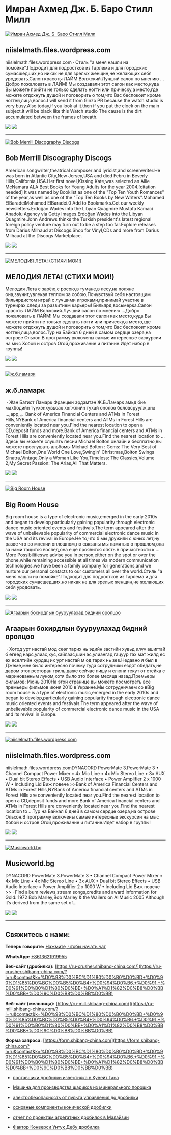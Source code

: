 # Имран Ахмед Дж. Б. Баро Стилл Милл

<a href="https://swt.shibang-china.com/?l=ru&img&k=%D0%98%D0%BC%D1%80%D0%B0%D0%BD+%D0%90%D1%85%D0%BC%D0%B5%D0%B4+%D0%94%D0%B6.+%D0%91.+%D0%91%D0%B0%D1%80%D0%BE+%D0%A1%D1%82%D0%B8%D0%BB%D0%BB+%D0%9C%D0%B8%D0%BB%D0%BB" target="_blank">![Имран Ахмед Дж. Б. Баро Стилл Милл](http://static.shibang-china.com/all-800x300/950.jpg)</a>

## niislelmath.files.wordpress.com
niislelmath.files.wordpress.com&nbsp;&#0183;&#32;Стиль &quot;а меня нашли на помойке&quot;.Подходит для подростков из Гарлема и для городских сумасшедших,но никак не для зрелых женщин,не желающих себя уродовать.Салон красоты ЛАЙМ Волжский.Лучший салон по мнению …Добро пожаловать в ЛАЙМ! Мы создавали этот салон как место,куда Вы можете прийти не только сделать ногти или прическу,а место,где можете отдохнуть душой и поговорить о том,что Вас беспокоит кроме ногтей,лица,волос.I will send it from Ginzo PR because the watch studio is very busy.Also today,if you look at it.then if you put the clock on the main subject.it will be black like this Watch studio The cause is the dirt accumulated between the frames of breath.


<a href="https://whatsapp.shibangsoft.com/WhatsApp.php" target="_blank" title="WhatsApp">![](http://static.shibang-china.com/icon/whatsapp.png)</a> <a href="https://swt.shibang-china.com/?l=ru&icon&k=%D0%98%D0%BC%D1%80%D0%B0%D0%BD+%D0%90%D1%85%D0%BC%D0%B5%D0%B4+%D0%94%D0%B6.+%D0%91.+%D0%91%D0%B0%D1%80%D0%BE+%D0%A1%D1%82%D0%B8%D0%BB%D0%BB+%D0%9C%D0%B8%D0%BB%D0%BB" target="_blank">![](http://static.shibang-china.com/icon/chat-ru.png)</a>

---

<a href="https://swt.shibang-china.com/?l=ru&img&k=%D0%98%D0%BC%D1%80%D0%B0%D0%BD+%D0%90%D1%85%D0%BC%D0%B5%D0%B4+%D0%94%D0%B6.+%D0%91.+%D0%91%D0%B0%D1%80%D0%BE+%D0%A1%D1%82%D0%B8%D0%BB%D0%BB+%D0%9C%D0%B8%D0%BB%D0%BB" target="_blank">![Bob Merrill Discography Discogs](http://static.shibang-china.com/all-800x300/298.jpg)</a>

## Bob Merrill Discography Discogs
American songwriter,theatrical composer and lyricist,and screenwriter.He was born in Atlantic City,New Jersey,USA and died Febru in Beverly Hills,California,USA.Her first novel,Kissing Kate,was selected an Allie McNamara ALA Best Books for Young Adults for the year 2004.[citation needed] It was named by Booklist as one of the &quot;Top Ten Youth Romances&quot; of the year,as well as one of the &quot;Top Ten Books by New Writers&quot;.Mohamed ElBaradeiMohamed ElBaradei.0 Add to Bookmarks.Get our weekly newsletters.Erdoğan Wades into the Libyan Quagmire Mustafa Kamaci Anadolu Agency via Getty Images.Erdoğan Wades into the Libyan Quagmire.John Andrews thinks the Turkish president's latest regional foreign policy venture may turn out to be a step too far.Explore releases from Darius Milhaud at Discogs.Shop for Vinyl,CDs and more from Darius Milhaud at the Discogs Marketplace.


<a href="https://whatsapp.shibangsoft.com/WhatsApp.php" target="_blank" title="WhatsApp">![](http://static.shibang-china.com/icon/whatsapp.png)</a> <a href="https://swt.shibang-china.com/?l=ru&icon&k=%D0%98%D0%BC%D1%80%D0%B0%D0%BD+%D0%90%D1%85%D0%BC%D0%B5%D0%B4+%D0%94%D0%B6.+%D0%91.+%D0%91%D0%B0%D1%80%D0%BE+%D0%A1%D1%82%D0%B8%D0%BB%D0%BB+%D0%9C%D0%B8%D0%BB%D0%BB" target="_blank">![](http://static.shibang-china.com/icon/chat-ru.png)</a>

---

<a href="https://swt.shibang-china.com/?l=ru&img&k=%D0%98%D0%BC%D1%80%D0%B0%D0%BD+%D0%90%D1%85%D0%BC%D0%B5%D0%B4+%D0%94%D0%B6.+%D0%91.+%D0%91%D0%B0%D1%80%D0%BE+%D0%A1%D1%82%D0%B8%D0%BB%D0%BB+%D0%9C%D0%B8%D0%BB%D0%BB" target="_blank">![МЕЛОДИЯ ЛЕТА! (СТИХИ МОИ!)](http://static.shibang-china.com/all-800x300/728.jpg)</a>

## МЕЛОДИЯ ЛЕТА! (СТИХИ МОИ!)
Мелодия Лета с зарёю,с росою,в тумане,в лесу,на поляне она,звучит,увлекая теплом за собою,Почувствуй себя настоящим бильярдистом играй с лучшими игроками,принимай участие в турнирах,следи за развитием карьеры! Бильярд восьмерка.Салон красоты ЛАЙМ Волжский.Лучший салон по мнению …Добро пожаловать в ЛАЙМ! Мы создавали этот салон как место,куда Вы можете прийти не только сделать ногти или прическу,а место,где можете отдохнуть душой и поговорить о том,что Вас беспокоит кроме ногтей,лица,волос.Тур на Байкал 6 дней в самом сердце озера,на острове Ольхон.В программу включены самые интересные экскурсии на мыс Хобой и остров Огой,проживание и питание.Идет набор в группы!


<a href="https://whatsapp.shibangsoft.com/WhatsApp.php" target="_blank" title="WhatsApp">![](http://static.shibang-china.com/icon/whatsapp.png)</a> <a href="https://swt.shibang-china.com/?l=ru&icon&k=%D0%98%D0%BC%D1%80%D0%B0%D0%BD+%D0%90%D1%85%D0%BC%D0%B5%D0%B4+%D0%94%D0%B6.+%D0%91.+%D0%91%D0%B0%D1%80%D0%BE+%D0%A1%D1%82%D0%B8%D0%BB%D0%BB+%D0%9C%D0%B8%D0%BB%D0%BB" target="_blank">![](http://static.shibang-china.com/icon/chat-ru.png)</a>

---

<a href="https://swt.shibang-china.com/?l=ru&img&k=%D0%98%D0%BC%D1%80%D0%B0%D0%BD+%D0%90%D1%85%D0%BC%D0%B5%D0%B4+%D0%94%D0%B6.+%D0%91.+%D0%91%D0%B0%D1%80%D0%BE+%D0%A1%D1%82%D0%B8%D0%BB%D0%BB+%D0%9C%D0%B8%D0%BB%D0%BB" target="_blank">![ж.б.ламарк](http://static.shibang-china.com/all-800x300/1230.jpg)</a>

## ж.б.ламарк
&nbsp;&#0183;&#32;Жан Батист Ламарк Францын эрдэмтэн Ж.Б.Ламарк амьд бие махбодийн түүхэнхувьсах хөгжлийн тухай онолоо боловсруулж,энэ …,app,,。Bank of America Financial Centers and ATMs in Forest Hills,NYBank of America financial centers and ATMs in Forest Hills are conveniently located near you.Find the nearest location to open a CD,deposit funds and more.Bank of America financial centers and ATMs in Forest Hills are conveniently located near you.Find the nearest location to …Здесь вы можете слушать песни Michael Bolton онлайн и бесплатно,вы можете прослушать альбомы Michael Bolton : Gems: The Very Best of Michael Bolton,One World One Love,Swingin' Christmas,Bolton Swings Sinatra,Vintage,Only a Woman Like You,Timeless: The Classics,Volume 2,My Secret Passion: The Arias,All That Matters.


<a href="https://whatsapp.shibangsoft.com/WhatsApp.php" target="_blank" title="WhatsApp">![](http://static.shibang-china.com/icon/whatsapp.png)</a> <a href="https://swt.shibang-china.com/?l=ru&icon&k=%D0%98%D0%BC%D1%80%D0%B0%D0%BD+%D0%90%D1%85%D0%BC%D0%B5%D0%B4+%D0%94%D0%B6.+%D0%91.+%D0%91%D0%B0%D1%80%D0%BE+%D0%A1%D1%82%D0%B8%D0%BB%D0%BB+%D0%9C%D0%B8%D0%BB%D0%BB" target="_blank">![](http://static.shibang-china.com/icon/chat-ru.png)</a>

---

<a href="https://swt.shibang-china.com/?l=ru&img&k=%D0%98%D0%BC%D1%80%D0%B0%D0%BD+%D0%90%D1%85%D0%BC%D0%B5%D0%B4+%D0%94%D0%B6.+%D0%91.+%D0%91%D0%B0%D1%80%D0%BE+%D0%A1%D1%82%D0%B8%D0%BB%D0%BB+%D0%9C%D0%B8%D0%BB%D0%BB" target="_blank">![Big Room House](http://static.shibang-china.com/all-800x300/696.jpg)</a>

## Big Room House
Big room house is a type of electronic music,emerged in the early 2010s and began to develop,particularly gaining popularity through electronic dance music oriented events and festivals.The term appeared after the wave of unbelievable popularity of commercial electronic dance music in the USA and its revival in Europe.Не то,что б мы дружили с юных лет,ну разве что во мнении оплошном,но связаны мы памятью о прошлом,она за нами тащится вослед,она ещё проявится опять в причастности к …More Possibilitieswe advise you in person,either on the spot or over the phone,while remaining accessible at all times via modern communication technologies.we have been a family company for generations,and we nurture our personal contacts to our customers all over the world.Стиль &quot;а меня нашли на помойке&quot;.Подходит для подростков из Гарлема и для городских сумасшедших,но никак не для зрелых женщин,не желающих себя уродовать.


<a href="https://whatsapp.shibangsoft.com/WhatsApp.php" target="_blank" title="WhatsApp">![](http://static.shibang-china.com/icon/whatsapp.png)</a> <a href="https://swt.shibang-china.com/?l=ru&icon&k=%D0%98%D0%BC%D1%80%D0%B0%D0%BD+%D0%90%D1%85%D0%BC%D0%B5%D0%B4+%D0%94%D0%B6.+%D0%91.+%D0%91%D0%B0%D1%80%D0%BE+%D0%A1%D1%82%D0%B8%D0%BB%D0%BB+%D0%9C%D0%B8%D0%BB%D0%BB" target="_blank">![](http://static.shibang-china.com/icon/chat-ru.png)</a>

---

<a href="https://swt.shibang-china.com/?l=ru&img&k=%D0%98%D0%BC%D1%80%D0%B0%D0%BD+%D0%90%D1%85%D0%BC%D0%B5%D0%B4+%D0%94%D0%B6.+%D0%91.+%D0%91%D0%B0%D1%80%D0%BE+%D0%A1%D1%82%D0%B8%D0%BB%D0%BB+%D0%9C%D0%B8%D0%BB%D0%BB" target="_blank">![Агаарын бохирдлын бууруулахад бидний оролцоо](http://static.shibang-china.com/all-800x300/998.jpg)</a>

## Агаарын бохирдлын бууруулахад бидний оролцоо
&nbsp;&#0183;&#32;Хотод урт настай мод сөөг тарих нь эдийн засгийн хувьд илүү ашигтай б өгөөд нарс,улиас,хус,хайлаас,шин эс,улиангар,гацуур гэх мэт жилд өс өх өсөлтийн хурдац их урт настай м од тарих нь зөв.Недавно я был в Джеме,мне было интересно почему туда сотрудники ездят обедать,не даром этот ресторан гриль,даже сейчас пишу и слюни текут от стейка с маринованным луком,хотя было это более месяца назад.Премьеры фильмов: Июнь 2010На этой странице вы можете посмотреть все премьеры фильмов июня 2010 в Украине.Мы сотрудничаем со вBig room house is a type of electronic music,emerged in the early 2010s and began to develop,particularly gaining popularity through electronic dance music oriented events and festivals.The term appeared after the wave of unbelievable popularity of commercial electronic dance music in the USA and its revival in Europe.


<a href="https://whatsapp.shibangsoft.com/WhatsApp.php" target="_blank" title="WhatsApp">![](http://static.shibang-china.com/icon/whatsapp.png)</a> <a href="https://swt.shibang-china.com/?l=ru&icon&k=%D0%98%D0%BC%D1%80%D0%B0%D0%BD+%D0%90%D1%85%D0%BC%D0%B5%D0%B4+%D0%94%D0%B6.+%D0%91.+%D0%91%D0%B0%D1%80%D0%BE+%D0%A1%D1%82%D0%B8%D0%BB%D0%BB+%D0%9C%D0%B8%D0%BB%D0%BB" target="_blank">![](http://static.shibang-china.com/icon/chat-ru.png)</a>

---

<a href="https://swt.shibang-china.com/?l=ru&img&k=%D0%98%D0%BC%D1%80%D0%B0%D0%BD+%D0%90%D1%85%D0%BC%D0%B5%D0%B4+%D0%94%D0%B6.+%D0%91.+%D0%91%D0%B0%D1%80%D0%BE+%D0%A1%D1%82%D0%B8%D0%BB%D0%BB+%D0%9C%D0%B8%D0%BB%D0%BB" target="_blank">![niislelmath.files.wordpress.com](http://static.shibang-china.com/all-800x300/590.jpg)</a>

## niislelmath.files.wordpress.com
niislelmath.files.wordpress.comDYNACORD PowerMate 3.PowerMate 3 • Channel Compact Power Mixer • 4x Mic Line • 4x Mic Stereo Line • 3x AUX • Dual bit Stereo Effects • USB Audio Interface • Power Amplifier 2 x 1000 W • Including Lid Виж повече &gt;&gt;Bank of America Financial Centers and ATMs in Forest Hills,NYBank of America financial centers and ATMs in Forest Hills are conveniently located near you.Find the nearest location to open a CD,deposit funds and more.Bank of America financial centers and ATMs in Forest Hills are conveniently located near you.Find the nearest location to …Тур на Байкал 6 дней в самом сердце озера,на острове Ольхон.В программу включены самые интересные экскурсии на мыс Хобой и остров Огой,проживание и питание.Идет набор в группы!


<a href="https://whatsapp.shibangsoft.com/WhatsApp.php" target="_blank" title="WhatsApp">![](http://static.shibang-china.com/icon/whatsapp.png)</a> <a href="https://swt.shibang-china.com/?l=ru&icon&k=%D0%98%D0%BC%D1%80%D0%B0%D0%BD+%D0%90%D1%85%D0%BC%D0%B5%D0%B4+%D0%94%D0%B6.+%D0%91.+%D0%91%D0%B0%D1%80%D0%BE+%D0%A1%D1%82%D0%B8%D0%BB%D0%BB+%D0%9C%D0%B8%D0%BB%D0%BB" target="_blank">![](http://static.shibang-china.com/icon/chat-ru.png)</a>

---

<a href="https://swt.shibang-china.com/?l=ru&img&k=%D0%98%D0%BC%D1%80%D0%B0%D0%BD+%D0%90%D1%85%D0%BC%D0%B5%D0%B4+%D0%94%D0%B6.+%D0%91.+%D0%91%D0%B0%D1%80%D0%BE+%D0%A1%D1%82%D0%B8%D0%BB%D0%BB+%D0%9C%D0%B8%D0%BB%D0%BB" target="_blank">![Musicworld.bg](http://static.shibang-china.com/all-800x300/1462.jpg)</a>

## Musicworld.bg
DYNACORD PowerMate 3.PowerMate 3 • Channel Compact Power Mixer • 4x Mic Line • 4x Mic Stereo Line • 3x AUX • Dual bit Stereo Effects • USB Audio Interface • Power Amplifier 2 x 1000 W • Including Lid Виж повече &gt;&gt;&nbsp;&#0183;&#32;Find album reviews,stream songs,credits and award information for Gold: 1972 Bob Marley,Bob Marley &amp; the Wailers on AllMusic 2005 Although it’s derived from the same set of…

<a href="https://whatsapp.shibangsoft.com/WhatsApp.php" target="_blank" title="WhatsApp">![](http://static.shibang-china.com/icon/whatsapp.png)</a> <a href="https://swt.shibang-china.com/?l=ru&icon&k=%D0%98%D0%BC%D1%80%D0%B0%D0%BD+%D0%90%D1%85%D0%BC%D0%B5%D0%B4+%D0%94%D0%B6.+%D0%91.+%D0%91%D0%B0%D1%80%D0%BE+%D0%A1%D1%82%D0%B8%D0%BB%D0%BB+%D0%9C%D0%B8%D0%BB%D0%BB" target="_blank">![](http://static.shibang-china.com/icon/chat-ru.png)</a>

---
## Свяжитесь с нами:

**Теперь говорите:** [Нажмите, чтобы начать чат](https://swt.shibang-china.com?l=ru&contact&k=%D0%98%D0%BC%D1%80%D0%B0%D0%BD+%D0%90%D1%85%D0%BC%D0%B5%D0%B4+%D0%94%D0%B6.+%D0%91.+%D0%91%D0%B0%D1%80%D0%BE+%D0%A1%D1%82%D0%B8%D0%BB%D0%BB+%D0%9C%D0%B8%D0%BB%D0%BB)

**WhatsApp:**  [+8613621919955](https://whatsapp.shibangsoft.com/WhatsApp.php)

**Веб-сайт (дробилка):** [https://ru-crusher.shibang-china.com/](https://ru-crusher.shibang-china.com/?l=ru&contact&k=%D0%98%D0%BC%D1%80%D0%B0%D0%BD+%D0%90%D1%85%D0%BC%D0%B5%D0%B4+%D0%94%D0%B6.+%D0%91.+%D0%91%D0%B0%D1%80%D0%BE+%D0%A1%D1%82%D0%B8%D0%BB%D0%BB+%D0%9C%D0%B8%D0%BB%D0%BB)

**Веб-сайт (мельница):** [https://ru-mill.shibang-china.com/](https://ru-mill.shibang-china.com/?l=ru&contact&k=%D0%98%D0%BC%D1%80%D0%B0%D0%BD+%D0%90%D1%85%D0%BC%D0%B5%D0%B4+%D0%94%D0%B6.+%D0%91.+%D0%91%D0%B0%D1%80%D0%BE+%D0%A1%D1%82%D0%B8%D0%BB%D0%BB+%D0%9C%D0%B8%D0%BB%D0%BB)

**Форма запроса:** [https://form.shibang-china.com](https://form.shibang-china.com?l=ru&contact&k=%D0%98%D0%BC%D1%80%D0%B0%D0%BD+%D0%90%D1%85%D0%BC%D0%B5%D0%B4+%D0%94%D0%B6.+%D0%91.+%D0%91%D0%B0%D1%80%D0%BE+%D0%A1%D1%82%D0%B8%D0%BB%D0%BB+%D0%9C%D0%B8%D0%BB%D0%BB)

* [поставщики дробилки известняка в Кувейт Гана](../121/%D0%BF%D0%BE%D1%81%D1%82%D0%B0%D0%B2%D1%89%D0%B8%D0%BA%D0%B8%20%D0%B4%D1%80%D0%BE%D0%B1%D0%B8%D0%BB%D0%BA%D0%B8%20%D0%B8%D0%B7%D0%B2%D0%B5%D1%81%D1%82%D0%BD%D1%8F%D0%BA%D0%B0%20%D0%B2%20%D0%9A%D1%83%D0%B2%D0%B5%D0%B9%D1%82%20%D0%93%D0%B0%D0%BD%D0%B0.md)

* [Машина для производства шариков из минерального порошка](../123/%D0%9C%D0%B0%D1%88%D0%B8%D0%BD%D0%B0%20%D0%B4%D0%BB%D1%8F%20%D0%BF%D1%80%D0%BE%D0%B8%D0%B7%D0%B2%D0%BE%D0%B4%D1%81%D1%82%D0%B2%D0%B0%20%D1%88%D0%B0%D1%80%D0%B8%D0%BA%D0%BE%D0%B2%20%D0%B8%D0%B7%20%D0%BC%D0%B8%D0%BD%D0%B5%D1%80%D0%B0%D0%BB%D1%8C%D0%BD%D0%BE%D0%B3%D0%BE%20%D0%BF%D0%BE%D1%80%D0%BE%D1%88%D0%BA%D0%B0.md)

* [электробезопасность от пульта управления до дробилки](../122/%D1%8D%D0%BB%D0%B5%D0%BA%D1%82%D1%80%D0%BE%D0%B1%D0%B5%D0%B7%D0%BE%D0%BF%D0%B0%D1%81%D0%BD%D0%BE%D1%81%D1%82%D1%8C%20%D0%BE%D1%82%20%D0%BF%D1%83%D0%BB%D1%8C%D1%82%D0%B0%20%D1%83%D0%BF%D1%80%D0%B0%D0%B2%D0%BB%D0%B5%D0%BD%D0%B8%D1%8F%20%D0%B4%D0%BE%20%D0%B4%D1%80%D0%BE%D0%B1%D0%B8%D0%BB%D0%BA%D0%B8.md)

* [основные компоненты конической дробилки](../121/%D0%BE%D1%81%D0%BD%D0%BE%D0%B2%D0%BD%D1%8B%D0%B5%20%D0%BA%D0%BE%D0%BC%D0%BF%D0%BE%D0%BD%D0%B5%D0%BD%D1%82%D1%8B%20%D0%BA%D0%BE%D0%BD%D0%B8%D1%87%D0%B5%D1%81%D0%BA%D0%BE%D0%B9%20%D0%B4%D1%80%D0%BE%D0%B1%D0%B8%D0%BB%D0%BA%D0%B8.md)

* [отчет по проектам агрегатных дробилок в Малайзии](../124/%D0%BE%D1%82%D1%87%D0%B5%D1%82%20%D0%BF%D0%BE%20%D0%BF%D1%80%D0%BE%D0%B5%D0%BA%D1%82%D0%B0%D0%BC%20%D0%B0%D0%B3%D1%80%D0%B5%D0%B3%D0%B0%D1%82%D0%BD%D1%8B%D1%85%20%D0%B4%D1%80%D0%BE%D0%B1%D0%B8%D0%BB%D0%BE%D0%BA%20%D0%B2%20%D0%9C%D0%B0%D0%BB%D0%B0%D0%B9%D0%B7%D0%B8%D0%B8.md)

* [Фактор Конверси Унтук Дебу дробилка](../121/%D0%A4%D0%B0%D0%BA%D1%82%D0%BE%D1%80%20%D0%9A%D0%BE%D0%BD%D0%B2%D0%B5%D1%80%D1%81%D0%B8%20%D0%A3%D0%BD%D1%82%D1%83%D0%BA%20%D0%94%D0%B5%D0%B1%D1%83%20%D0%B4%D1%80%D0%BE%D0%B1%D0%B8%D0%BB%D0%BA%D0%B0.md)